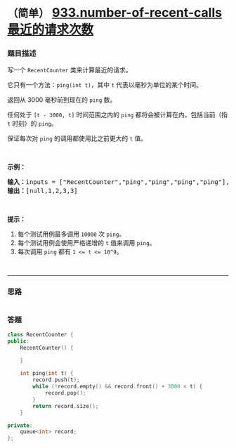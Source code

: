 # `（简单）` [933.number-of-recent-calls 最近的请求次数](https://leetcode-cn.com/problems/number-of-recent-calls/)

### 题目描述
<p>写一个&nbsp;<code>RecentCounter</code>&nbsp;类来计算最近的请求。</p>

<p>它只有一个方法：<code>ping(int t)</code>，其中&nbsp;<code>t</code>&nbsp;代表以毫秒为单位的某个时间。</p>

<p>返回从 3000 毫秒前到现在的&nbsp;<code>ping</code>&nbsp;数。</p>

<p>任何处于&nbsp;<code>[t - 3000, t]</code>&nbsp;时间范围之内的 <code>ping</code>&nbsp;都将会被计算在内，包括当前（指 <code>t</code>&nbsp;时刻）的 <code>ping</code>。</p>

<p>保证每次对 <code>ping</code> 的调用都使用比之前更大的 <code>t</code> 值。</p>

<p>&nbsp;</p>

<p><strong>示例：</strong></p>

<pre><strong>输入：</strong>inputs = ["RecentCounter","ping","ping","ping","ping"], inputs = [[],[1],[100],[3001],[3002]]
<strong>输出：</strong>[null,1,2,3,3]</pre>

<p>&nbsp;</p>

<p><strong>提示：</strong></p>

<ol>
	<li>每个测试用例最多调用&nbsp;<code>10000</code>&nbsp;次&nbsp;<code>ping</code>。</li>
	<li>每个测试用例会使用严格递增的 <code>t</code> 值来调用&nbsp;<code>ping</code>。</li>
	<li>每次调用 <code>ping</code>&nbsp;都有&nbsp;<code>1 <= t <= 10^9</code>。</li>
</ol>

<p>&nbsp;</p>


---
### 思路
```
```



### 答题
``` C++
class RecentCounter {
public:
    RecentCounter() {

    }
    
    int ping(int t) {
        record.push(t);
        while (!record.empty() && record.front() + 3000 < t) {
            record.pop();
        }
        return record.size();
    }

private:
    queue<int> record;
};
```




